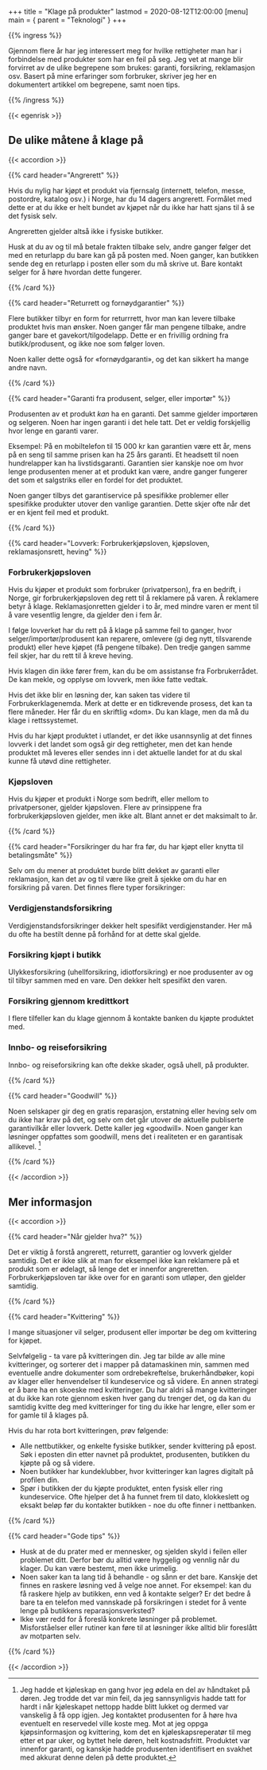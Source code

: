 +++
title = "Klage på produkter"
lastmod = 2020-08-12T12:00:00
[menu]
main = { parent = "Teknologi" }
+++

{{% ingress %}}

Gjennom flere år har jeg interessert meg for hvilke rettigheter man har i forbindelse med
produkter som har en feil på seg. Jeg vet at mange blir forvirret av de ulike begrepene som
brukes: garanti, forsikring, reklamasjon osv. Basert på mine erfaringer som forbruker, skriver
jeg her en dokumentert artikkel om begrepene, samt noen tips.

{{% /ingress %}}

{{< egenrisk >}}

## De ulike måtene å klage på

{{< accordion >}}

{{% card header="Angrerett" %}}

Hvis du nylig har kjøpt et produkt via fjernsalg (internett, telefon, messe, postordre, katalog
osv.) i Norge, har du 14 dagers angrerett. Formålet med dette er at du ikke er helt bundet av
kjøpet når du ikke har hatt sjans til å se det fysisk selv.

Angreretten gjelder altså ikke i fysiske butikker.

Husk at du av og til må betale frakten tilbake selv, andre ganger følger det med en returlapp du
bare kan gå på posten med. Noen ganger, kan butikken sende deg en returlapp i posten eller som du
må skrive ut. Bare kontakt selger for å høre hvordan dette fungerer.

{{% /card %}}

{{% card header="Returrett og fornøydgarantier" %}}

Flere butikker tilbyr en form for returrrett, hvor man kan levere tilbake produktet hvis man
ønsker. Noen ganger får man pengene tilbake, andre ganger bare et gavekort/tilgodelapp. Dette er
en frivillig ordning fra butikk/produsent, og ikke noe som følger loven.

Noen kaller dette også for «fornøydgaranti», og det kan sikkert ha mange andre navn.

{{% /card %}}

{{% card header="Garanti fra produsent, selger, eller importør" %}}

Produsenten av et produkt *kan* ha en garanti. Det samme gjelder importøren og selgeren. Noen har
ingen garanti i det hele tatt. Det er veldig forskjellig hvor lenge en garanti varer.

Eksempel: På en mobiltelefon til 15 000 kr kan garantien være ett år, mens på en seng til samme
prisen kan ha 25 års garanti. Et headsett til noen hundrelapper kan ha livstidsgaranti. Garantien
sier kanskje noe om hvor lenge produsenten mener at et produkt kan være, andre ganger fungerer
det som et salgstriks eller en fordel for det produktet.

Noen ganger tilbys det garantiservice på spesifikke problemer eller spesifikke produkter utover
den vanlige garantien. Dette skjer ofte når det er en kjent feil med et produkt.

{{% /card %}}

{{% card header="Lovverk: Forbrukerkjøpsloven, kjøpsloven, reklamasjonsrett, heving" %}}

### Forbrukerkjøpsloven

Hvis du kjøper et produkt som forbruker (privatperson), fra en bedrift, i Norge, gir
forbrukerkjøpsloven deg rett til å reklamere på varen. Å reklamere betyr å klage.
Reklamasjonretten gjelder i to år, med mindre varen er ment til å vare vesentlig lengre, da
gjelder den i fem år.

I følge lovverket har du rett på å klage på samme feil to ganger, hvor selger/importør/produsent
kan reparere, omlevere (gi deg nytt, tilsvarende produkt) eller heve kjøpet (få pengene tilbake).
Den tredje gangen samme feil skjer, har du rett til å kreve heving.

Hvis klagen din ikke fører frem, kan du be om assistanse fra Forbrukerrådet. De kan mekle, og
opplyse om lovverk, men ikke fatte vedtak.

Hvis det ikke blir en løsning der, kan saken tas videre til Forbrukerklagenemda. Merk at dette er
en tidkrevende prosess, det kan ta flere måneder. Her får du en skriftlig «dom». Du kan klage,
men da må du klage i rettssystemet.

Hvis du har kjøpt produktet i utlandet, er det ikke usannsynlig at det finnes lovverk i det
landet som også gir deg rettigheter, men det kan hende produktet må leveres eller sendes inn i
det aktuelle landet for at du skal kunne få utøvd dine rettigheter.

### Kjøpsloven

Hvis du kjøper et produkt i Norge som bedrift, eller mellom to privatpersoner, gjelder
kjøpsloven. Flere av prinsippene fra forbrukerkjøpsloven gjelder, men ikke alt. Blant annet er
det maksimalt to år.

{{% /card %}}

{{% card header="Forsikringer du har fra før, du har kjøpt eller knytta til betalingsmåte" %}}

Selv om du mener at produktet burde blitt dekket av garanti eller reklamasjon, kan det av og til
være like greit å sjekke om du har en forsikring på varen. Det finnes flere typer forsikringer:

### Verdigjenstandsforsikring

Verdigjenstandsforsikringer dekker helt spesifikt verdigjenstander. Her må du ofte ha bestilt
denne på forhånd for at dette skal gjelde.

### Forsikring kjøpt i butikk

Ulykkesforsikring (uhellforsikring, idiotforsikring) er noe produsenter av og til tilbyr sammen
med en vare. Den dekker helt spesifikt den varen.

### Forsikring gjennom kredittkort

I flere tilfeller kan du klage gjennom å kontakte banken du kjøpte produktet med.

### Innbo- og reiseforsikring

Innbo- og reiseforsikring kan ofte dekke skader, også uhell, på produkter.

{{% /card %}}

{{% card header="Goodwill" %}}

Noen selskaper gir deg en gratis reparasjon, erstatning eller heving selv om du ikke har krav på
det, og selv om det går utover de aktuelle publiserte garantivilkår eller lovverk. Dette kaller
jeg «goodwill». Noen ganger kan løsninger oppfattes som goodwill, mens det i realiteten er en
garantisak allikevel. [^goodwill]

{{% /card %}}

{{< /accordion >}}

## Mer informasjon

{{< accordion >}}

{{% card header="Når gjelder hva?" %}}

Det er viktig å forstå angrerett, returrett, garantier og lovverk gjelder samtidig. Det er ikke
slik at man for eksempel ikke kan reklamere på et produkt som er ødelagt, så lenge det er
innenfor angreretten. Forbrukerkjøpsloven tar ikke over for en garanti som utløper, den gjelder
samtidig.

{{% /card %}}

{{% card header="Kvittering" %}}

I mange situasjoner vil selger, produsent eller importør be deg om kvittering for kjøpet.

Selvfølgelig - ta vare på kvitteringen din. Jeg tar bilde av alle mine kvitteringer, og sorterer
det i mapper på datamaskinen min, sammen med eventuelle andre dokumenter som ordrebekreftelse,
brukerhåndbøker, kopi av klager eller henvendelser til kundeservice og så videre. En annen
strategi er å bare ha en skoeske med kvitteringer. Du har aldri så mange kvitteringer at du ikke
kan rote gjennom esken hver gang du trenger det, og da kan du samtidig kvitte deg med
kvitteringer for ting du ikke har lengre, eller som er for gamle til å klages på.

Hvis du har rota bort kvitteringen, prøv følgende:

- Alle nettbutikker, og enkelte fysiske butikker, sender kvittering på epost. Søk i eposten din
  etter navnet på produktet, produsenten, butikken du kjøpte på og så videre.
- Noen butikker har kundeklubber, hvor kvitteringer kan lagres digitalt på profilen din.
- Spør i butikken der du kjøpte produktet, enten fysisk eller ring kundeservice. Ofte hjelper det
  å ha funnet frem til dato, klokkeslett og eksakt beløp før du kontakter butikken - noe du ofte
  finner i nettbanken.

{{% /card %}}

{{% card header="Gode tips" %}}

- Husk at de du prater med er mennesker, og sjelden skyld i feilen eller problemet ditt. Derfor
  bør du alltid være hyggelig og vennlig når du klager. Du kan være bestemt, men ikke urimelig.
- Noen saker kan ta lang tid å behandle - og sånn er det bare. Kanskje det finnes en raskere
  løsning ved å velge noe annet. For eksempel: kan du få raskere hjelp av butikken, enn ved å
  kontakte selger? Er det bedre å bare ta en telefon med vannskade på forsikringen i stedet for å
  vente lenge på butikkens reparasjonsverksted?
- Ikke vær redd for å foreslå konkrete løsninger på problemet. Misforståelser eller rutiner kan
  føre til at løsninger ikke alltid blir foreslått av motparten selv.

{{% /card %}}

{{< /accordion >}}

[^goodwill]: Jeg hadde et kjøleskap en gang hvor jeg ødela en del av håndtaket på døren. Jeg trodde det var min feil, da jeg sannsynligvis hadde tatt for hardt i når kjøleskapet nettopp hadde blitt lukket og dermed var vanskelig å få opp igjen. Jeg kontaktet produsenten for å høre hva eventuelt en reservedel ville koste meg. Mot at jeg oppga kjøpsinformasjon og kvittering, kom det en kjøleskapsreperatør til meg etter et par uker, og byttet hele døren, helt kostnadsfritt. Produktet var innenfor garanti, og kanskje hadde produsenten identifisert en svakhet med akkurat denne delen på dette produktet.
